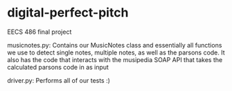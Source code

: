 # digital-perfect-pitch
EECS 486 final project

musicnotes.py: Contains our MusicNotes class and essentially all functions we use to detect single notes, multiple notes, as well as the parsons code. 
It also has the code that interacts with the musipedia SOAP API that takes the calculated parsons code in as input

driver.py: Performs all of our tests :)
